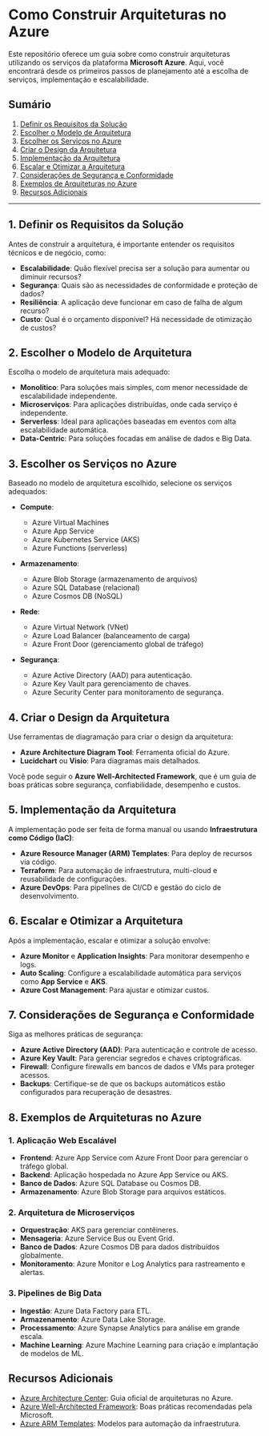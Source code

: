 # Como Construir Arquiteturas no Azure

Este repositório oferece um guia sobre como construir arquiteturas utilizando os serviços da plataforma **Microsoft Azure**. Aqui, você encontrará desde os primeiros passos de planejamento até a escolha de serviços, implementação e escalabilidade.

## Sumário

1. [Definir os Requisitos da Solução](#1-definir-os-requisitos-da-solução)
2. [Escolher o Modelo de Arquitetura](#2-escolher-o-modelo-de-arquitetura)
3. [Escolher os Serviços no Azure](#3-escolher-os-serviços-no-azure)
4. [Criar o Design da Arquitetura](#4-criar-o-design-da-arquitetura)
5. [Implementação da Arquitetura](#5-implementação-da-arquitetura)
6. [Escalar e Otimizar a Arquitetura](#6-escalar-e-otimizar-a-arquitetura)
7. [Considerações de Segurança e Conformidade](#7-considerações-de-segurança-e-conformidade)
8. [Exemplos de Arquiteturas no Azure](#8-exemplos-de-arquiteturas-no-azure)
9. [Recursos Adicionais](#recursos-adicionais)

---

## 1. Definir os Requisitos da Solução

Antes de construir a arquitetura, é importante entender os requisitos técnicos e de negócio, como:

- **Escalabilidade**: Quão flexível precisa ser a solução para aumentar ou diminuir recursos?
- **Segurança**: Quais são as necessidades de conformidade e proteção de dados?
- **Resiliência**: A aplicação deve funcionar em caso de falha de algum recurso?
- **Custo**: Qual é o orçamento disponível? Há necessidade de otimização de custos?

## 2. Escolher o Modelo de Arquitetura

Escolha o modelo de arquitetura mais adequado:

- **Monolítico**: Para soluções mais simples, com menor necessidade de escalabilidade independente.
- **Microserviços**: Para aplicações distribuídas, onde cada serviço é independente.
- **Serverless**: Ideal para aplicações baseadas em eventos com alta escalabilidade automática.
- **Data-Centric**: Para soluções focadas em análise de dados e Big Data.

## 3. Escolher os Serviços no Azure

Baseado no modelo de arquitetura escolhido, selecione os serviços adequados:

- **Compute**:
  - Azure Virtual Machines
  - Azure App Service
  - Azure Kubernetes Service (AKS)
  - Azure Functions (serverless)
  
- **Armazenamento**:
  - Azure Blob Storage (armazenamento de arquivos)
  - Azure SQL Database (relacional)
  - Azure Cosmos DB (NoSQL)

- **Rede**:
  - Azure Virtual Network (VNet)
  - Azure Load Balancer (balanceamento de carga)
  - Azure Front Door (gerenciamento global de tráfego)

- **Segurança**:
  - Azure Active Directory (AAD) para autenticação.
  - Azure Key Vault para gerenciamento de chaves.
  - Azure Security Center para monitoramento de segurança.

## 4. Criar o Design da Arquitetura

Use ferramentas de diagramação para criar o design da arquitetura:

- **Azure Architecture Diagram Tool**: Ferramenta oficial do Azure.
- **Lucidchart** ou **Visio**: Para diagramas mais detalhados.

Você pode seguir o **Azure Well-Architected Framework**, que é um guia de boas práticas sobre segurança, confiabilidade, desempenho e custos.

## 5. Implementação da Arquitetura

A implementação pode ser feita de forma manual ou usando **Infraestrutura como Código (IaC)**:

- **Azure Resource Manager (ARM) Templates**: Para deploy de recursos via código.
- **Terraform**: Para automação de infraestrutura, multi-cloud e reusabilidade de configurações.
- **Azure DevOps**: Para pipelines de CI/CD e gestão do ciclo de desenvolvimento.

## 6. Escalar e Otimizar a Arquitetura

Após a implementação, escalar e otimizar a solução envolve:

- **Azure Monitor** e **Application Insights**: Para monitorar desempenho e logs.
- **Auto Scaling**: Configure a escalabilidade automática para serviços como **App Service** e **AKS**.
- **Azure Cost Management**: Para ajustar e otimizar custos.

## 7. Considerações de Segurança e Conformidade

Siga as melhores práticas de segurança:

- **Azure Active Directory (AAD)**: Para autenticação e controle de acesso.
- **Azure Key Vault**: Para gerenciar segredos e chaves criptográficas.
- **Firewall**: Configure firewalls em bancos de dados e VMs para proteger acessos.
- **Backups**: Certifique-se de que os backups automáticos estão configurados para recuperação de desastres.

## 8. Exemplos de Arquiteturas no Azure

### 1. Aplicação Web Escalável

- **Frontend**: Azure App Service com Azure Front Door para gerenciar o tráfego global.
- **Backend**: Aplicação hospedada no Azure App Service ou AKS.
- **Banco de Dados**: Azure SQL Database ou Cosmos DB.
- **Armazenamento**: Azure Blob Storage para arquivos estáticos.

### 2. Arquitetura de Microserviços

- **Orquestração**: AKS para gerenciar contêineres.
- **Mensageria**: Azure Service Bus ou Event Grid.
- **Banco de Dados**: Azure Cosmos DB para dados distribuídos globalmente.
- **Monitoramento**: Azure Monitor e Log Analytics para rastreamento e alertas.

### 3. Pipelines de Big Data

- **Ingestão**: Azure Data Factory para ETL.
- **Armazenamento**: Azure Data Lake Storage.
- **Processamento**: Azure Synapse Analytics para análise em grande escala.
- **Machine Learning**: Azure Machine Learning para criação e implantação de modelos de ML.

## Recursos Adicionais

- [Azure Architecture Center](https://docs.microsoft.com/azure/architecture/): Guia oficial de arquiteturas no Azure.
- [Azure Well-Architected Framework](https://docs.microsoft.com/azure/architecture/framework/): Boas práticas recomendadas pela Microsoft.
- [Azure ARM Templates](https://docs.microsoft.com/azure/azure-resource-manager/templates/): Modelos para automação da infraestrutura.
